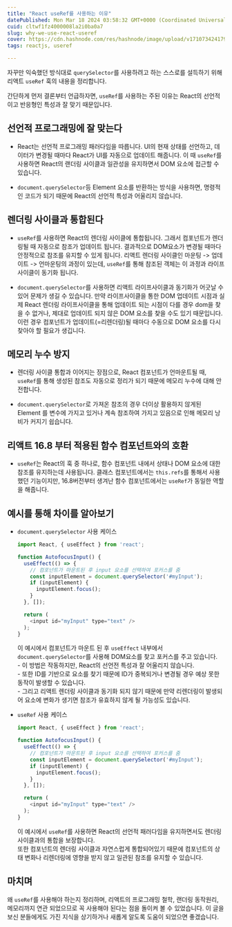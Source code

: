 ```yaml
---
title: "React useRef를 사용하는 이유"
datePublished: Mon Mar 18 2024 03:58:32 GMT+0000 (Coordinated Universal Time)
cuid: cltwf1fz4000008la2i0ba0a7
slug: why-we-use-react-useref
cover: https://cdn.hashnode.com/res/hashnode/image/upload/v1710734241797/a40000fc-404a-453b-aa4f-ece29d0bddd8.png
tags: reactjs, useref

---
```


자꾸만 익숙했던 방식대로 `querySelector`를 사용하려고 하는 스스로를 설득하기 위해 리액트 `useRef` 훅의 내용을 정리합니다.

간단하게 먼저 결론부터 언급하자면, `useRef`를 사용하는 주된 이유는 React의 선언적이고 반응형인 특성과 잘 맞기 때문입니다.

## 선언적 프로그래밍에 잘 맞는다

* React는 선언적 프로그래밍 패러다임을 따릅니다. UI의 현재 상태를 선언하고, 데이터가 변경될 때마다 React가 UI를 자동으로 업데이트 해줍니다. 이 때 `useRef`를 사용하면 React의 랜더링 사이클과 일관성을 유지하면서 DOM 요소에 접근할 수 있습니다.
    
* `document.querySelector`등 Element 요소를 반환하는 방식을 사용하면, 명령적인 코드가 되기 때문에 React의 선언적 특성과 어울리지 않습니다.
    

## 렌더링 사이클과 통합된다

* `useRef`를 사용하면 React의 렌더링 사이클에 통합됩니다. 그래서 컴포넌트가 렌더링될 때 자동으로 참조가 업데이트 됩니다. 결과적으로 DOM요소가 변경될 때마다 안정적으로 참조를 유지할 수 있게 됩니다. 리액트 렌더링 사이클인 마운팅 -&gt; 업데이트 -&gt; 언마운팅의 과정이 있는데, `useRef`를 통해 참조된 객체는 이 과정과 라이프 사이클이 동기화 됩니다.
    
* `document.querySelector`를 사용하면 리액트 라이프사이클과 동기화가 어긋날 수 있어 문제가 생길 수 있습니다. 만약 라이프사이클을 통한 DOM 업데이트 시점과 실제 React 렌더링 라이프사이클을 통해 업데이트 되는 시점이 다를 경우 dom을 찾을 수 없거나, 제대로 업데이트 되지 않은 DOM 요소를 찾을 수도 있기 때문입니다. 이런 경우 컴포넌트가 업데이트(=리렌더링)될 때마다 수동으로 DOM 요소를 다시 찾아야 할 필요가 생깁니다.
    

## 메모리 누수 방지

* 렌더링 사이클 통합과 이어지는 장점으로, React 컴포넌트가 언마운트될 때, `useRef`를 통해 생성된 참조도 자동으로 정리가 되기 때문에 메모리 누수에 대해 안전합니다.
    
* `document.querySelector`로 가져온 참조의 경우 더이상 활용하지 않게된 Element 를 변수에 가지고 있거나 계속 참조하여 가지고 있음으로 인해 메모리 낭비가 커지기 쉽습니다.
    

## 리액트 16.8 부터 적용된 함수 컴포넌트와의 호환

* `useRef`는 React의 훅 중 하나로, 함수 컴포넌트 내에서 상태나 DOM 요소에 대한 참조를 유지하는데 사용됩니다. 클래스 컴포넌트에서는 `this.refs`를 통해서 사용했던 기능이지만, 16.8버전부터 생겨난 함수 컴포넌트에서는 `useRef`가 동일한 역할을 해줍니다.
    

## 예시를 통해 차이를 알아보기

* `document.querySelector` 사용 케이스
    
    ```javascript
    import React, { useEffect } from 'react';
    
    function AutofocusInput() {
      useEffect(() => {
        // 컴포넌트가 마운트된 후 input 요소를 선택하여 포커스를 줌
        const inputElement = document.querySelector('#myInput');
        if (inputElement) {
          inputElement.focus();
        }
      }, []);
    
      return (
        <input id="myInput" type="text" />
      );
    }
    ```
    
    이 예시에서 컴포넌트가 마운트 된 후 `useEffect` 내부에서 `document.querySelector`를 사용해 DOM요소를 찾고 포커스를 주고 있습니다.  
    \- 이 방법은 작동하지만, React의 선언전 특성과 잘 어울리지 않습니다.  
    \- 또한 ID를 기반으로 요소를 찾기 때문에 ID가 중복되거나 변경될 경우 예상 못한 동작이 발생할 수 있습니다.  
    \- 그리고 리액트 렌더링 사이클과 동기화 되지 않기 때문에 만약 리렌더링이 발생되어 요소에 변화가 생기면 참조가 유효하지 않게 될 가능성도 있습니다.
    
* `useRef` 사용 케이스
    
    ```javascript
    import React, { useEffect } from 'react';
    
    function AutofocusInput() {
      useEffect(() => {
        // 컴포넌트가 마운트된 후 input 요소를 선택하여 포커스를 줌
        const inputElement = document.querySelector('#myInput');
        if (inputElement) {
          inputElement.focus();
        }
      }, []);
    
      return (
        <input id="myInput" type="text" />
      );
    }
    ```
    
    이 예시에서 `useRef`를 사용하면 React의 선언적 패러다임을 유지하면서도 렌더링 사이클과의 통합을 보장합니다.  
    또한 컴포넌트의 렌더링 사이클과 자연스럽게 통합되어있기 때문에 컴포넌트의 상태 변화나 리렌더링에 영향을 받지 않고 일관된 참조를 유지할 수 있습니다.
    

## 마치며

왜 `useRef`를 사용해야 하는지 정리하며, 리액트의 프로그래밍 철학, 랜더링 동작원리, 메모리까지 연관 되었으므로 꼭 사용해야 된다는 점을 돌이켜 볼 수 있었습니다. 이 글을 보신 분들에게도 가진 지식을 상기하거나 새롭게 알도록 도움이 되었으면 좋겠습니다.